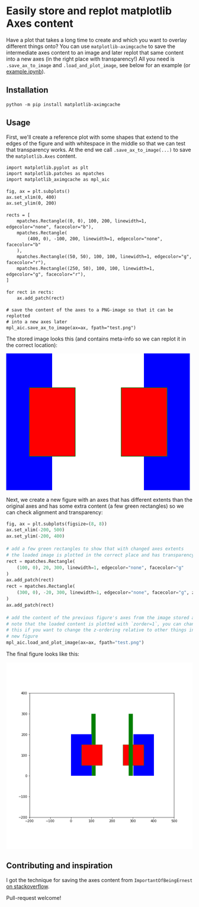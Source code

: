 # Easily store and replot matplotlib Axes content

Have a plot that takes a long time to create and which you want to overlay
different things onto? You can use `matplotlib-aximgcache` to save the
intermediate axes content to an image and later replot that same content into a
new axes (in the right place with transparency!) All you need is
`.save_ax_to_image` and `.load_and_plot_image`, see below for an example (or
[example.ipynb](example.ipynb)).


## Installation

```
python -m pip install matplotlib-aximgcache
```

## Usage

First, we'll create a reference plot with some shapes that extend to the edges
of the figure and with whitespace in the middle so that we can test that
transparency works. At the end we call `.save_ax_to_image(...)` to save the
`matplotlib.Axes` content.

```python3
import matplotlib.pyplot as plt
import matplotlib.patches as mpatches
import matplotlib_aximgcache as mpl_aic

fig, ax = plt.subplots()
ax.set_xlim(0, 400)
ax.set_ylim(0, 200)

rects = [
    mpatches.Rectangle((0, 0), 100, 200, linewidth=1, edgecolor="none", facecolor="b"),
    mpatches.Rectangle(
        (400, 0), -100, 200, linewidth=1, edgecolor="none", facecolor="b"
    ),
    mpatches.Rectangle((50, 50), 100, 100, linewidth=1, edgecolor="g", facecolor="r"),
    mpatches.Rectangle((250, 50), 100, 100, linewidth=1, edgecolor="g", facecolor="r"),
]

for rect in rects:
    ax.add_patch(rect)

# save the content of the axes to a PNG-image so that it can be replotted
# into a new axes later
mpl_aic.save_ax_to_image(ax=ax, fpath="test.png")
```

The stored image looks this (and contains meta-info so we can replot it in the
correct location):

![](test.png)


Next, we create a new figure with an axes that has different extents than the
original axes and has some extra content (a few green rectangles) so we can
check alignment and transparency:

```python
fig, ax = plt.subplots(figsize=(8, 8))
ax.set_xlim(-200, 500)
ax.set_ylim(-200, 400)

# add a few green rectangles to show that with changed axes extents
# the loaded image is plotted in the correct place and has transparency
rect = mpatches.Rectangle(
    (100, 0), 20, 300, linewidth=1, edgecolor="none", facecolor="g"
)
ax.add_patch(rect)
rect = mpatches.Rectangle(
    (300, 0), -20, 300, linewidth=1, edgecolor="none", facecolor="g", zorder=2
)
ax.add_patch(rect)

# add the content of the previous figure's axes from the image stored above
# note that the loaded content is plotted with `zorder=1`, you can change
# this if you want to change the z-ordering relative to other things in your
# new figure
mpl_aic.load_and_plot_image(ax=ax, fpath="test.png")
```

The final figure looks like this:

![](final.png)


## Contributing and inspiration

I got the technique for saving the axes content from `ImportantOfBeingErnest`
[on stackoverflow](https://stackoverflow.com/a/43099136/271776).

Pull-request welcome!
